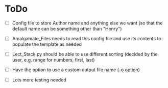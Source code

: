 # ToDo






- [ ] Config file to store Author name and anything else we want (so that the default name can be something other than "Henry")
- [ ] Amalgamate_Files needs to read this config file and use its contents to populate the template as needed
- [ ] Lect_Stack.py should be able to use different sorting (decided by the user, e.g. range for numbers, first, last)

- [ ] Have the option to use a custom output file name (-o option)
- [ ] Lots more testing needed

